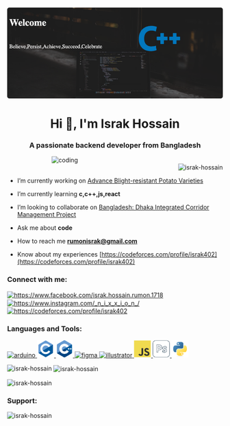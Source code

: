 ![logo](https://github.com/israk-hossain/israk-hossain/blob/main/CoverImage.png)



<h1 align="center">Hi 👋, I'm Israk Hossain</h1>
<h3 align="center">A passionate backend developer from Bangladesh</h3>
<img align="right" alt="coding"width="400"src="https://user-images.githubusercontent.com/55389276/140866485-8fb1c876-9a8f-4d6a-98dc-08c4981eaf70.gif">

<p align="right"> <img src="https://komarev.com/ghpvc/?username=israk-hossain&label=Profile%20views&color=0e75b6&style=flat" alt="israk-hossain" /> </p>

- I’m currently working on [Advance Blight-resistant Potato Varieties](https://www.tendersinfo.com/tenders_details/498177835?desc=Advance-Blightresistant-Potato-Varieties)

- I’m currently learning **c,c++,js,react**

- I’m looking to collaborate on [Bangladesh: Dhaka Integrated Corridor Management Project](https://www.tendersinfo.com/tenders_details/466103371?desc=Bangladesh-Dhaka-Integrated-Corridor-Management-Project)

- Ask me about **code**

- How to reach me **rumonisrak@gmail.com**

- Know about my experiences [https://codeforces.com/profile/israk402](https://codeforces.com/profile/israk402)

<h3 align="left">Connect with me:</h3>
<p align="left">
<a href="https://fb.com/https://www.facebook.com/israk.hossain.rumon.1718" target="blank"><img align="center" src="https://raw.githubusercontent.com/rahuldkjain/github-profile-readme-generator/master/src/images/icons/Social/facebook.svg" alt="https://www.facebook.com/israk.hossain.rumon.1718" height="30" width="40" /></a>
<a href="https://instagram.com/https://www.instagram.com/_n_i_x_x_i_o_n_/" target="blank"><img align="center" src="https://raw.githubusercontent.com/rahuldkjain/github-profile-readme-generator/master/src/images/icons/Social/instagram.svg" alt="https://www.instagram.com/_n_i_x_x_i_o_n_/" height="30" width="40" /></a>
<a href="https://codeforces.com/profile/https://codeforces.com/profile/israk402" target="blank"><img align="center" src="https://raw.githubusercontent.com/rahuldkjain/github-profile-readme-generator/master/src/images/icons/Social/codeforces.svg" alt="https://codeforces.com/profile/israk402" height="30" width="40" /></a>
</p>

<h3 align="left">Languages and Tools:</h3>
<p align="left"> <a href="https://www.arduino.cc/" target="_blank" rel="noreferrer"> <img src="https://cdn.worldvectorlogo.com/logos/arduino-1.svg" alt="arduino" width="40" height="40"/> </a> <a href="https://www.cprogramming.com/" target="_blank" rel="noreferrer"> <img src="https://raw.githubusercontent.com/devicons/devicon/master/icons/c/c-original.svg" alt="c" width="40" height="40"/> </a> <a href="https://www.w3schools.com/cpp/" target="_blank" rel="noreferrer"> <img src="https://raw.githubusercontent.com/devicons/devicon/master/icons/cplusplus/cplusplus-original.svg" alt="cplusplus" width="40" height="40"/> </a> <a href="https://www.figma.com/" target="_blank" rel="noreferrer"> <img src="https://www.vectorlogo.zone/logos/figma/figma-icon.svg" alt="figma" width="40" height="40"/> </a> <a href="https://www.adobe.com/in/products/illustrator.html" target="_blank" rel="noreferrer"> <img src="https://www.vectorlogo.zone/logos/adobe_illustrator/adobe_illustrator-icon.svg" alt="illustrator" width="40" height="40"/> </a> <a href="https://developer.mozilla.org/en-US/docs/Web/JavaScript" target="_blank" rel="noreferrer"> <img src="https://raw.githubusercontent.com/devicons/devicon/master/icons/javascript/javascript-original.svg" alt="javascript" width="40" height="40"/> </a> <a href="https://www.photoshop.com/en" target="_blank" rel="noreferrer"> <img src="https://raw.githubusercontent.com/devicons/devicon/master/icons/photoshop/photoshop-line.svg" alt="photoshop" width="40" height="40"/> </a> <a href="https://www.python.org" target="_blank" rel="noreferrer"> <img src="https://raw.githubusercontent.com/devicons/devicon/master/icons/python/python-original.svg" alt="python" width="40" height="40"/> </a> </p>



<p><img align="left" src="https://github-readme-stats.vercel.app/api/top-langs?username=israk-hossain&show_icons=true&locale=en&layout=compact" alt="israk-hossain" /></p>

<p>&nbsp;<img align="center" src="https://github-readme-stats.vercel.app/api?username=israk-hossain&show_icons=true&locale=en" alt="israk-hossain" /></p>

<p><img align="center" src="https://github-readme-streak-stats.herokuapp.com/?user=israk-hossain&" alt="israk-hossain" /></p>
<h3 align="left">Support:</h3>
<p><a href="https://www.buymeacoffee.com/israk-hossain"> <img align="left" src="https://cdn.buymeacoffee.com/buttons/v2/default-yellow.png" height="50" width="210" alt="israk-hossain" /></a></p><br><br>
